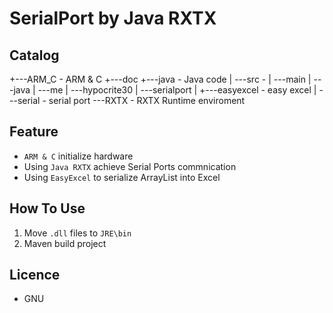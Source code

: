 # SerialPort by Java RXTX



## Catalog

+---ARM_C - ARM & C
+---doc
+---java		- Java code
|   \---src		- 
|       \---main
|           \---java
|               \---me
|                   \---hypocrite30
|                       \---serialport
|                           +---easyexcel    - easy excel
|                           \---serial				- serial port
\---RXTX		- RXTX Runtime enviroment



## Feature

- `ARM & C` initialize hardware
- Using `Java RXTX` achieve Serial Ports commnication
- Using `EasyExcel`  to serialize ArrayList into Excel



## How To Use

1. Move `.dll` files to `JRE\bin` 
2. Maven build project



## Licence

- GNU
